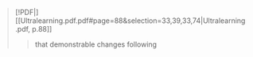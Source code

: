 > [!PDF|] [[Ultralearning.pdf.pdf#page=88&selection=33,39,33,74|Ultralearning.pdf, p.88]]
> > that demonstrable changes following

